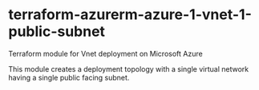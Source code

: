 # terraform-azurerm-azure-1-vnet-1-public-subnet
Terraform module for Vnet deployment on Microsoft Azure

This module creates a deployment topology with a single virtual network having a single public facing subnet.

